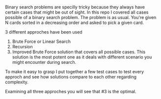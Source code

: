 Binary search problems are specilly tricky because they always have certain cases that might be out of sight.
In this repo I covered all cases possible of a binary search problem. The problem is as usual. You're given N cards sorted in a decreasing order and asked to pick a given card.

3 different approches have been used
1. Brute Force or Linear Search
2. Recursion
3. Improved Brute Force solution that covers all possible cases.
This solution is the most potent one as it deals with different scenario you might encounter during search.

To make it easy to grasp I put together a few test cases to test every approch and see how solutions compare to each other regarding complexity.

 Examining all three approches you will see that #3 is the optimal.
